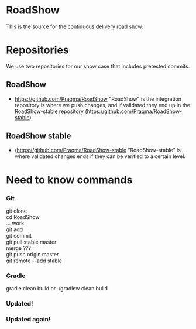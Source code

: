 RoadShow
========
This is the source for the continuous delivery road show.

# Repositories
We use two repositories for our show case that includes pretested commits.

## RoadShow
* https://github.com/Praqma/RoadShow
"RoadShow" is the integration repository is where we push changes, and if validated they end up in the RoadShow-stable repository (https://github.com/Praqma/RoadShow-stable)

## RoadShow stable
* (https://github.com/Praqma/RoadShow-stable
"RoadShow-stable" is where validated changes ends if they can be verified to a certain level.

# Need to know commands

### Git

git clone <URL>  
cd RoadShow  
... work  
git add <Files>  
git commit  
git pull stable master  
merge ???  
git push origin master  
git remote --add stable <URL of the stable repo>  

### Gradle

gradle clean build
or 
./gradlew clean build

### Updated!
### Updated again!